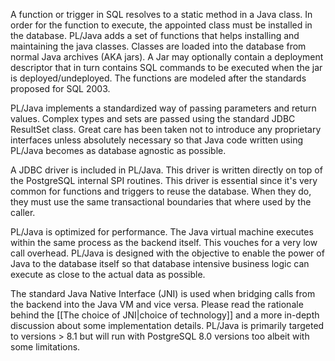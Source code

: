 A function or trigger in SQL resolves to a static method in a Java class. In order for the function to execute, the appointed class must be installed in the database. PL/Java adds a set of functions that helps installing and maintaining the java classes. Classes are loaded into the database from normal Java archives (AKA jars). A Jar may optionally contain a deployment descriptor that in turn contains SQL commands to be executed when the jar is deployed/undeployed. The functions are modeled after the standards proposed for SQL 2003.

PL/Java implements a standardized way of passing parameters and return values. Complex types and sets are passed using the standard JDBC ResultSet class. Great care has been taken not to introduce any proprietary interfaces unless absolutely necessary so that Java code written using PL/Java becomes as database agnostic as possible.

A JDBC driver is included in PL/Java. This driver is written directly on top of the PostgreSQL internal SPI routines. This driver is essential since it's very common for functions and triggers to reuse the database. When they do, they must use the same transactional boundaries that where used by the caller.

PL/Java is optimized for performance. The Java virtual machine executes within the same process as the backend itself. This vouches for a very low call overhead. PL/Java is designed with the objective to enable the power of Java to the database itself so that database intensive business logic can execute as close to the actual data as possible.

The standard Java Native Interface (JNI) is used when bridging calls from the backend into the Java VM and vice versa. Please read the rationale behind the [[The choice of JNI|choice of technology]] and a more in-depth discussion about some implementation details. PL/Java is primarily targeted to versions > 8.1 but will run with PostgreSQL 8.0 versions too albeit with some limitations.